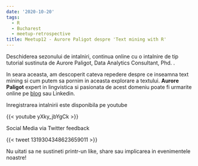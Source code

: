 ```yaml
---
date: '2020-10-20'
tags:
  - R
  - Bucharest
  - meetup-retrospective
title: Meetup12 - Aurore Paligot despre 'Text mining with R'
---
```

Deschiderea sezonului de intalniri, continua online cu o intalnire de tip tutorial sustinuta de Aurore Paligot, Data Analytics Consultant, Phd. .

In seara aceasta, am descoperit cateva repedere despre ce inseamna text mining si cum putem sa pornim in aceasta explorare a textului. 
**Aurore Paligot** expert in lingvistica si pasionata de acest domeniu poate fi urmarite online pe [blog](https://aurore.rbind.io/) sau Linkedin.

Inregistrarea intalnirii este disponibila pe youtube

{{< youtube yXky_jbYgCk >}}

Social Media via Twitter feedback

{{< tweet 1319304348623659011 >}}

Nu uitati sa ne sustineti printr-un like, share sau implicarea in evenimentele noastre!